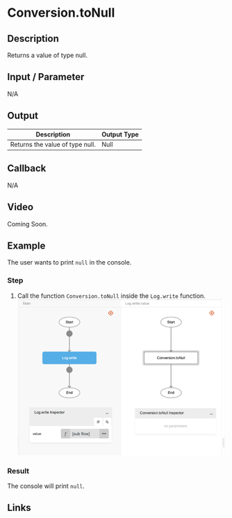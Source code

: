 # Conversion.toNull

## Description

Returns a value of type null.

## Input / Parameter

N/A

## Output

| Description | Output Type |
| ------ | ------ |
| Returns the value of type null. | Null |

## Callback

N/A

## Video

Coming Soon.

## Example

The user wants to print `null` in the console.
</br>

### Step

1. Call the function `Conversion.toNull` inside the `Log.write` function.
    </br>
    ![](./toNull-step-1.png)

### Result

The console will print `null`.

## Links
